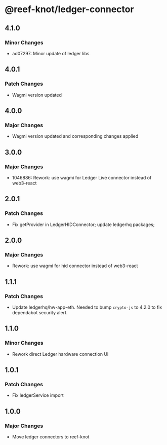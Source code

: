 # @reef-knot/ledger-connector

## 4.1.0

### Minor Changes

- ad07297: Minor update of ledger libs

## 4.0.1

### Patch Changes

- Wagmi version updated

## 4.0.0

### Major Changes

- Wagmi version updated and corresponding changes applied

## 3.0.0

### Major Changes

- 1046886: Rework: use wagmi for Ledger Live connector instead of web3-react

## 2.0.1

### Patch Changes

- Fix getProvider in LedgerHIDConnector; update ledgerhq packages;

## 2.0.0

### Major Changes

- Rework: use wagmi for hid connector instead of web3-react

## 1.1.1

### Patch Changes

- Update ledgerhq/hw-app-eth. Needed to bump `crypto-js` to 4.2.0 to fix dependabot security alert.

## 1.1.0

### Minor Changes

- Rework direct Ledger hardware connection UI

## 1.0.1

### Patch Changes

- Fix ledgerService import

## 1.0.0

### Major Changes

- Move ledger connectors to reef-knot
